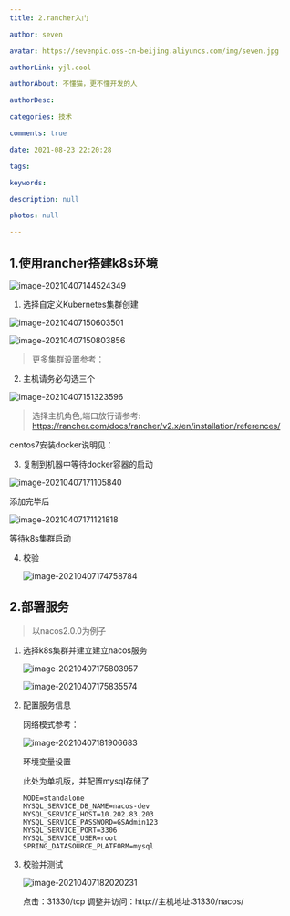 ```yaml
---
title: 2.rancher入门

author: seven

avatar: https://sevenpic.oss-cn-beijing.aliyuncs.com/img/seven.jpg

authorLink: yjl.cool

authorAbout: 不懂猫，更不懂开发的人

authorDesc: 

categories: 技术

comments: true

date: 2021-08-23 22:20:28

tags: 

keywords: 

description: null

photos: null

---
```

## 1.使用rancher搭建k8s环境

![image-20210407144524349](https://sevenpic.oss-cn-beijing.aliyuncs.com/img/image-20210407144524349.png)

1. 选择自定义Kubernetes集群创建

![image-20210407150603501](https://sevenpic.oss-cn-beijing.aliyuncs.com/img/image-20210407150603501.png)

![image-20210407150803856](https://sevenpic.oss-cn-beijing.aliyuncs.com/img/image-20210407150803856.png)

> 更多集群设置参考：

2. 主机请务必勾选三个

![image-20210407151323596](https://sevenpic.oss-cn-beijing.aliyuncs.com/img/image-20210407151323596.png)

> 选择主机角色,端口放行请参考: https://rancher.com/docs/rancher/v2.x/en/installation/references/

centos7安装docker说明见：

3. 复制到机器中等待docker容器的启动

![image-20210407171105840](https://sevenpic.oss-cn-beijing.aliyuncs.com/img/image-20210407171105840.png)

添加完毕后

![image-20210407171121818](https://sevenpic.oss-cn-beijing.aliyuncs.com/img/image-20210407171121818.png)

等待k8s集群启动

4. 校验

   ![image-20210407174758784](2.rancher入门图片/image-20210407174758784.png)

## 2.部署服务

> 以nacos2.0.0为例子

1. 选择k8s集群并建立建立nacos服务

   ![image-20210407175803957](https://sevenpic.oss-cn-beijing.aliyuncs.com/img/image-20210407175803957.png)

   ![image-20210407175835574](2.rancher入门图片/image-20210407175835574.png)

2. 配置服务信息

   网络模式参考：

   ![image-20210407181906683](https://sevenpic.oss-cn-beijing.aliyuncs.com/img/image-20210407181906683.png)

   环境变量设置

   此处为单机版，并配置mysql存储了

   ```properties
   MODE=standalone
   MYSQL_SERVICE_DB_NAME=nacos-dev
   MYSQL_SERVICE_HOST=10.202.83.203
   MYSQL_SERVICE_PASSWORD=GSAdmin123
   MYSQL_SERVICE_PORT=3306
   MYSQL_SERVICE_USER=root
   SPRING_DATASOURCE_PLATFORM=mysql
   ```

3. 校验并测试

   ![image-20210407182020231](https://sevenpic.oss-cn-beijing.aliyuncs.com/img/image-20210407182020231.png)

   点击：31330/tcp 调整并访问：http://主机地址:31330/nacos/
